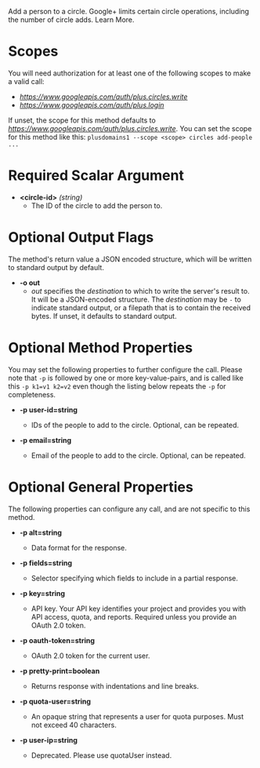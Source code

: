 Add a person to a circle. Google+ limits certain circle operations, including the number of circle adds. Learn More.
# Scopes

You will need authorization for at least one of the following scopes to make a valid call:

* *https://www.googleapis.com/auth/plus.circles.write*
* *https://www.googleapis.com/auth/plus.login*

If unset, the scope for this method defaults to *https://www.googleapis.com/auth/plus.circles.write*.
You can set the scope for this method like this: `plusdomains1 --scope <scope> circles add-people ...`
# Required Scalar Argument
* **&lt;circle-id&gt;** *(string)*
    - The ID of the circle to add the person to.

# Optional Output Flags

The method's return value a JSON encoded structure, which will be written to standard output by default.

* **-o out**
    - *out* specifies the *destination* to which to write the server's result to.
      It will be a JSON-encoded structure.
      The *destination* may be `-` to indicate standard output, or a filepath that is to contain the received bytes.
      If unset, it defaults to standard output.
# Optional Method Properties

You may set the following properties to further configure the call. Please note that `-p` is followed by one 
or more key-value-pairs, and is called like this `-p k1=v1 k2=v2` even though the listing below repeats the
`-p` for completeness.

* **-p user-id=string**
    - IDs of the people to add to the circle. Optional, can be repeated.

* **-p email=string**
    - Email of the people to add to the circle. Optional, can be repeated.

# Optional General Properties

The following properties can configure any call, and are not specific to this method.

* **-p alt=string**
    - Data format for the response.

* **-p fields=string**
    - Selector specifying which fields to include in a partial response.

* **-p key=string**
    - API key. Your API key identifies your project and provides you with API access, quota, and reports. Required unless you provide an OAuth 2.0 token.

* **-p oauth-token=string**
    - OAuth 2.0 token for the current user.

* **-p pretty-print=boolean**
    - Returns response with indentations and line breaks.

* **-p quota-user=string**
    - An opaque string that represents a user for quota purposes. Must not exceed 40 characters.

* **-p user-ip=string**
    - Deprecated. Please use quotaUser instead.
